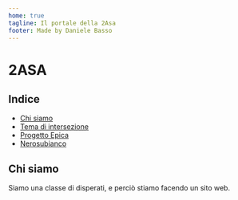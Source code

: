 ```yaml
---
home: true
tagline: Il portale della 2Asa
footer: Made by Daniele Basso
---
```


# 2ASA

## Indice

* [Chi siamo](/chisiamo/)
* [Tema di intersezione](/intersezione/)
* [Progetto Epica](/epica/)
* [Nerosubianco](https://nerosubianco.ga)

## Chi siamo

Siamo una classe di disperati, e perciò stiamo facendo un sito web.